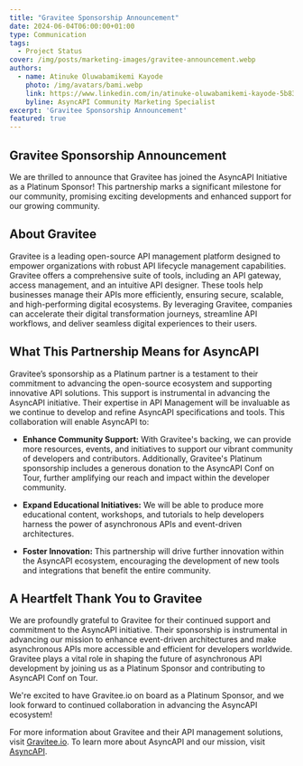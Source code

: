 ```yaml
---
title: "Gravitee Sponsorship Announcement"
date: 2024-06-04T06:00:00+01:00
type: Communication
tags:
  - Project Status
cover: /img/posts/marketing-images/gravitee-announcement.webp
authors:
  - name: Atinuke Oluwabamikemi Kayode
    photo: /img/avatars/bami.webp
    link: https://www.linkedin.com/in/atinuke-oluwabamikemi-kayode-5b838b1b7/
    byline: AsyncAPI Community Marketing Specialist
excerpt: 'Gravitee Sponsorship Announcement'
featured: true
---
```


## Gravitee Sponsorship Announcement
We are thrilled to announce that Gravitee has joined the AsyncAPI Initiative as a Platinum Sponsor! This partnership marks a significant milestone for our community, promising exciting developments and enhanced support for our growing community.

## About Gravitee

Gravitee is a leading open-source API management platform designed to empower organizations with robust API lifecycle management capabilities. Gravitee offers a comprehensive suite of tools, including an API gateway, access management, and an intuitive API designer. These tools help businesses manage their APIs more efficiently, ensuring secure, scalable, and high-performing digital ecosystems. By leveraging Gravitee, companies can accelerate their digital transformation journeys, streamline API workflows, and deliver seamless digital experiences to their users.

## What This Partnership Means for AsyncAPI

Gravitee’s sponsorship as a Platinum partner is a testament to their commitment to advancing the open-source ecosystem and supporting innovative API solutions. This support is instrumental in advancing the AsyncAPI initiative. Their expertise in API Management will be invaluable as we continue to develop and refine AsyncAPI specifications and tools. This collaboration will enable AsyncAPI to:

  - **Enhance Community Support:** With Gravitee's backing, we can provide more resources, events, and initiatives to support our vibrant community of developers and contributors. Additionally, Gravitee's Platinum sponsorship includes a generous donation to the AsyncAPI Conf on Tour, further amplifying our reach and impact within the developer community.

  - **Expand Educational Initiatives:** We will be able to produce more educational content, workshops, and tutorials to help developers harness the power of asynchronous APIs and event-driven architectures.

  - **Foster Innovation:** This partnership will drive further innovation within the AsyncAPI ecosystem, encouraging the development of new tools and integrations that benefit the entire community.

## A Heartfelt Thank You to Gravitee

We are profoundly grateful to Gravitee for their continued support and commitment to the AsyncAPI initiative. Their sponsorship is instrumental in advancing our mission to enhance event-driven architectures and make asynchronous APIs more accessible and efficient for developers worldwide. Gravitee plays a vital role in shaping the future of asynchronous API development by joining us as a Platinum Sponsor and contributing to AsyncAPI Conf on Tour.

We're excited to have Gravitee.io on board as a Platinum Sponsor, and we look forward to continued collaboration in advancing the AsyncAPI ecosystem!

For more information about Gravitee and their API management solutions, visit [Gravitee.io](https://www.gravitee.io/). To learn more about AsyncAPI and our mission, visit [AsyncAPI](https://www.asyncapi.com/en).
